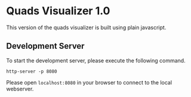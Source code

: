 
# Quads Visualizer 1.0
This version of the quads visualizer is built using plain javascript. 

## Development Server
To start the development server, please execute the following command.
```
http-server -p 8080
```
Please open `localhost:8080` in your browser to connect to the local webserver.
